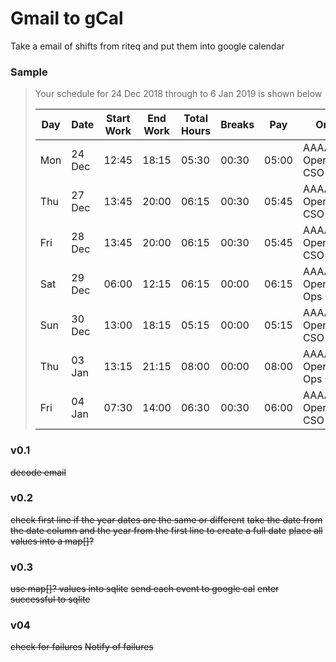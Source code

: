 # Gmail to gCal
Take a email of shifts from riteq and put them into google calendar

### Sample
>Your schedule for 24 Dec 2018 through to 6 Jan 2019 is shown below
>
>| Day | Date   | Start Work | End Work | Total Hours | Breaks | Pay   | Org Level                           |
>|-----|--------|------------|----------|-------------|--------|-------|-------------------------------------|
>| Mon | 24 Dec | 12:45      | 18:15    | 05:30       | 00:30  | 05:00 | AAAA\Dry Operations\Snr CSO         |
>| Thu | 27 Dec | 13:45      | 20:00    | 06:15       | 00:30  | 05:45 | AAAA\Dry Operations\Snr CSO         |
>| Fri | 28 Dec | 13:45      | 20:00    | 06:15       | 00:30  | 05:45 | AAAA\Dry Operations\Snr CSO         |
>| Sat | 29 Dec | 06:00      | 12:15    | 06:15       | 00:00  | 06:15 | AAAA\Dry Operations\Dry Ops Officer |
>| Sun | 30 Dec | 13:00      | 18:15    | 05:15       | 00:00  | 05:15 | AAAA\Dry Operations\Snr CSO         |
>| Thu | 03 Jan | 13:15      | 21:15    | 08:00       | 00:00  | 08:00 | AAAA\Dry Operations\Dry Ops Officer |
>| Fri | 04 Jan | 07:30      | 14:00    | 06:30       | 00:30  | 06:00 | AAAA\Dry Operations\Snr CSO         |

### v0.1
~~decode email~~

### v0.2
~~check first line if the year dates are the same or different~~
~~take the date from the date column and the year from the first line to create a full date~~
~~place all values into a map[]?~~

### v0.3
~~use map[]? values into sqlite~~
~~send each event to google cal~~
~~enter successful to sqlite~~

### v04
~~check for failures~~
~~Notify of failures~~